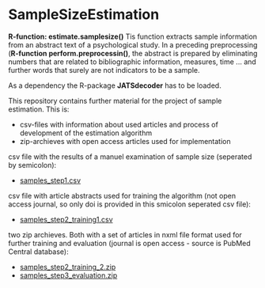 # SampleSizeEstimation
**R-function: estimate.samplesize()**
Tis function extracts sample information from an abstract text of a psychological study. In a preceding preprocessing (**R-function perform.preprocessin()**, the abstract is prepared by eliminating numbers that are related to bibliographic information, measures, time ... and further words that surely are not indicators to be a sample.

As a dependency the R-package **JATSdecoder** has to be loaded.

This repository contains further material for the project of sample estimation. This is:

* csv-files with information about used articles and process of development of the estimation algorithm
* zip-archieves with open access articles used for implementation

csv file with the results of a manuel examination of sample size (seperated by semicolon):
- [samples_step1.csv](https://github.com/PetrinaB/SampleSizeEstimation/files/7022204/samples_step1.csv)

csv file with article abstracts used for training the algorithm (not open access journal, so only doi is provided in this smicolon seperated csv file):
- [samples_step2_training1.csv](https://github.com/PetrinaB/SampleSizeEstimation/files/7022209/samples_step2_training1.csv)

two zip archieves. Both with a set of articles in nxml file format used for further training and evaluation (journal is open access - source is PubMed Central database):
- [samples_step2_training_2.zip](https://github.com/PetrinaB/SampleSizeEstimation/files/7017608/samples_step2_training_2.zip)
- [samples_step3_evaluation.zip](https://github.com/PetrinaB/SampleSizeEstimation/files/7017610/samples_step3_evaluation.zip)


